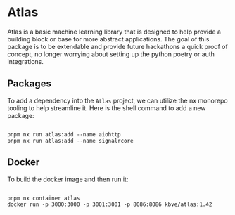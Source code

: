 # Atlas

Atlas is a basic machine learning library that is designed to help provide a building block or base for more abstract applications.
The goal of this package is to be extendable and provide future hackathons a quick proof of concept, no longer worrying about setting up the python poetry or auth integrations.

## Packages

To add a dependency into the `Atlas` project, we can utilize the nx monorepo tooling to help streamline it.
Here is the shell command to add a new package:

```shell

pnpm nx run atlas:add --name aiohttp
pnpm nx run atlas:add --name signalrcore

```

## Docker 

To build the docker image and then run it:

```shell

pnpm nx container atlas
docker run -p 3000:3000 -p 3001:3001 -p 8086:8086 kbve/atlas:1.42

```
